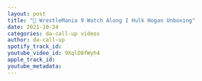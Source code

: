 ```yaml
---
layout: post
title: "🔴 WrestleMania 9 Watch Along I Hulk Hogan Unboxing"
date: 2021-10-24
categories: da-call-up videos
author: da-call-up
spotify_track_id: 
youtube_video_id: 9XqlO8fWyh4
apple_track_id: 
youtube_metadata: 
---
```

